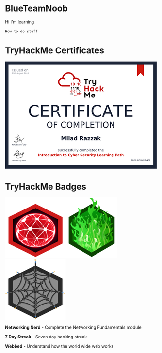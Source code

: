 # BlueTeamNoob

Hi I'm learning
````
How to do stuff
````

# TryHackMe Certificates
<img src="https://github.com/MiloRaz92/BlueTeamNoob/blob/main/Intro%20to%20Cyber%20Security%20Certificate%20resized.png?raw=true">


# TryHackMe Badges

<img src="https://raw.githubusercontent.com/MiloRaz92/BlueTeamNoob/51d3ac69393ec83810e4925b5ff4846f11d7353b/networkfundamentals.svg" width="200" height="200"><img src="https://raw.githubusercontent.com/MiloRaz92/BlueTeamNoob/f4ac30573beb341136f390f6caceb82bf1a15ebd/7%20day%20streak.svg" with="200" height="200"><img src="https://raw.githubusercontent.com/MiloRaz92/BlueTeamNoob/413ebdbfb71c3c4bb074f4a836d08110e0dd4c77/webbed.svg" width="200" height="200">

<b>Networking Nerd</b> - Complete the Networking Fundamentals module

<b>7 Day Streak</b> - Seven day hacking streak

<b>Webbed</b> - Understand how the world wide web works

